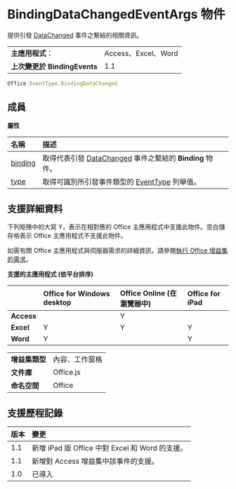 
# <a name="bindingdatachangedeventargs-object"></a>BindingDataChangedEventArgs 物件
提供引發 [DataChanged](../../reference/shared/binding.bindingdatachangedevent.md) 事件之繫結的相關資訊。

|||
|:-----|:-----|
|**主應用程式︰**|Access、Excel、Word|
|**上次變更於 BindingEvents**|1.1|

```js
Office.EventType.BindingDataChanged
```


## <a name="members"></a>成員


**屬性**


|**名稱**|**描述**|
|:-----|:-----|
|[binding](../../reference/shared/binding.bindingdatachangedeventargs.binding.md)|取得代表引發 [DataChanged](../../reference/shared/binding.md) 事件之繫結的 **Binding** 物件。|
|[type](../../reference/shared/binding.bindingdatachangedeventargs.type.md)|取得可識別所引發事件類型的 [EventType](../../reference/shared/eventtype-enumeration.md) 列舉值。|

## <a name="support-details"></a>支援詳細資料


下列矩陣中的大寫 Y，表示在相對應的 Office 主應用程式中支援此物件。空白儲存格表示 Office 主應用程式不支援此物件。

如需有關 Office 主應用程式與伺服器需求的詳細資訊，請參閱[執行 Office 增益集的需求](../../docs/overview/requirements-for-running-office-add-ins.md)。


**支援的主應用程式 (依平台排序)**


||**Office for Windows desktop**|**Office Online (在瀏覽器中)**|**Office for iPad**|
|:-----|:-----|:-----|:-----|
|**Access**||Y||
|**Excel**|Y|Y|Y|
|**Word**|Y||Y|

|||
|:-----|:-----|
|**增益集類型**|內容、工作窗格|
|**文件庫**|Office.js|
|**命名空間**|Office|

## <a name="support-history"></a>支援歷程記錄




|**版本**|**變更**|
|:-----|:-----|
|1.1|新增 iPad 版 Office 中對 Excel 和 Word 的支援。|
|1.1|新增對 Access 增益集中該事件的支援。|
|1.0|已導入|
